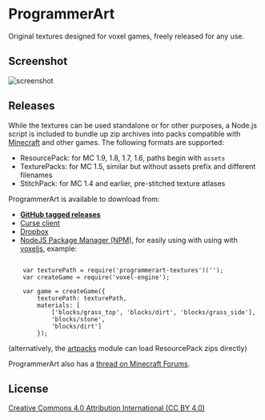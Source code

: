 ProgrammerArt
=============

Original textures designed for voxel games, freely released for any use.

## Screenshot

![screenshot](http://i.imgur.com/bmm7HK4.png "Screenshot")

## Releases

While the textures can be used standalone or for other purposes, a Node.js script is included to
bundle up zip archives into packs compatible with [Minecraft](https://minecraft.net/) and other
games. The following formats are supported:

* ResourcePack: for MC 1.9, 1.8, 1.7, 1.6, paths begin with `assets`
* TexturePacks: for MC 1.5, similar but without assets prefix and different filenames
* StitchPack: for MC 1.4 and earlier, pre-stitched texture atlases

ProgrammerArt is available to download from:

* **[GitHub tagged releases](https://github.com/deathcap/ProgrammerArt/releases)**
* [Curse client](http://www.curse.com/search/texture-packs?game-slug=minecraft&search=programmerart)
* [Dropbox](https://github.com/deathcap/ProgrammerArt/issues/9#issuecomment-33195856) 
* [NodeJS Package Manager (NPM)](https://npmjs.org/package/programmerart-textures), for easily using with using with [voxeljs](http://voxeljs.com/), example:

```

    var texturePath = require('programmerart-textures')('');
    var createGame = require('voxel-engine');

    var game = createGame({
        texturePath: texturePath,
        materials: [
            ['blocks/grass_top', 'blocks/dirt', 'blocks/grass_side'],
            'blocks/stone',
            'blocks/dirt']
        });

```

(alternatively, the [artpacks](https://github.com/deathcap/artpacks) module can load ResourcePack zips directly)


ProgrammerArt also has a [thread on Minecraft Forums](http://www.minecraftforum.net/topic/2145418-).


## License

[Creative Commons 4.0 Attribution International (CC BY 4.0)](http://creativecommons.org/licenses/by/4.0/)


